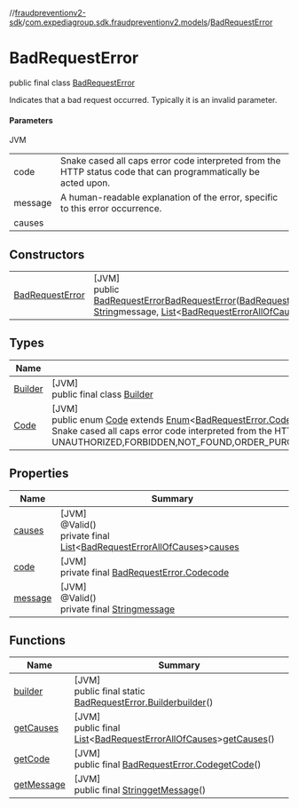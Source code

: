 //[fraudpreventionv2-sdk](../../../index.md)/[com.expediagroup.sdk.fraudpreventionv2.models](../index.md)/[BadRequestError](index.md)

# BadRequestError

public final class [BadRequestError](index.md)

Indicates that a bad request occurred. Typically it is an invalid parameter.

#### Parameters

JVM

| | |
|---|---|
| code | Snake cased all caps error code interpreted from the HTTP status code that can programmatically be acted upon. |
| message | A human-readable explanation of the error, specific to this error occurrence. |
| causes |

## Constructors

| | |
|---|---|
| [BadRequestError](-bad-request-error.md) | [JVM]<br>public [BadRequestError](index.md)[BadRequestError](-bad-request-error.md)([BadRequestError.Code](-code/index.md)code, [String](https://docs.oracle.com/javase/8/docs/api/java/lang/String.html)message, [List](https://docs.oracle.com/javase/8/docs/api/java/util/List.html)&lt;[BadRequestErrorAllOfCauses](../-bad-request-error-all-of-causes/index.md)&gt;causes) |

## Types

| Name | Summary |
|---|---|
| [Builder](-builder/index.md) | [JVM]<br>public final class [Builder](-builder/index.md) |
| [Code](-code/index.md) | [JVM]<br>public enum [Code](-code/index.md) extends [Enum](https://docs.oracle.com/javase/8/docs/api/java/lang/Enum.html)&lt;[BadRequestError.Code](-code/index.md)&gt;<br>Snake cased all caps error code interpreted from the HTTP status code that can programmatically be acted upon. Values: UNAUTHORIZED,FORBIDDEN,NOT_FOUND,ORDER_PURCHASE_UPDATE_NOT_FOUND,TOO_MANY_REQUESTS,INTERNAL_SERVER_ERROR,BAD_GATEWAY,RETRYABLE_ORDER_PURCHASE_SCREEN_FAILURE,RETRYABLE_ORDER_PURCHASE_UPDATE_FAILURE,GATEWAY_TIMEOUT,BAD_REQUEST |

## Properties

| Name | Summary |
|---|---|
| [causes](index.md#-1838707291%2FProperties%2F-173342751) | [JVM]<br>@Valid()<br>private final [List](https://docs.oracle.com/javase/8/docs/api/java/util/List.html)&lt;[BadRequestErrorAllOfCauses](../-bad-request-error-all-of-causes/index.md)&gt;[causes](index.md#-1838707291%2FProperties%2F-173342751) |
| [code](index.md#688985794%2FProperties%2F-173342751) | [JVM]<br>private final [BadRequestError.Code](-code/index.md)[code](index.md#688985794%2FProperties%2F-173342751) |
| [message](index.md#790504452%2FProperties%2F-173342751) | [JVM]<br>@Valid()<br>private final [String](https://docs.oracle.com/javase/8/docs/api/java/lang/String.html)[message](index.md#790504452%2FProperties%2F-173342751) |

## Functions

| Name | Summary |
|---|---|
| [builder](builder.md) | [JVM]<br>public final static [BadRequestError.Builder](-builder/index.md)[builder](builder.md)() |
| [getCauses](get-causes.md) | [JVM]<br>public final [List](https://docs.oracle.com/javase/8/docs/api/java/util/List.html)&lt;[BadRequestErrorAllOfCauses](../-bad-request-error-all-of-causes/index.md)&gt;[getCauses](get-causes.md)() |
| [getCode](get-code.md) | [JVM]<br>public final [BadRequestError.Code](-code/index.md)[getCode](get-code.md)() |
| [getMessage](get-message.md) | [JVM]<br>public final [String](https://docs.oracle.com/javase/8/docs/api/java/lang/String.html)[getMessage](get-message.md)() |
